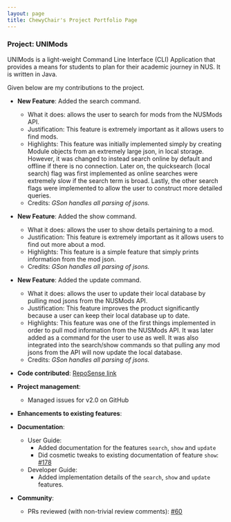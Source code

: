 ```yaml
---
layout: page
title: ChewyChair's Project Portfolio Page
---
```


### Project: UNIMods

UNIMods is a light-weight Command Line Interface (CLI) Application that provides a means for students to plan for 
their academic journey in NUS. It is written in Java.

Given below are my contributions to the project.

* **New Feature**: Added the search command.
    * What it does: allows the user to search for mods from the NUSMods API.
    * Justification: This feature is extremely important as it allows users to find mods. 
    * Highlights: This feature was initially implemented simply by creating Module objects from an extremely large json,
  in local storage. However, it was changed to instead search online by default and offline if there is no connection.
  Later on, the quicksearch (local search) flag was first implemented as online searches were extremely slow if the
  search term is broad. Lastly, the other search flags were implemented to allow the user to construct more detailed
  queries.
    * Credits: *GSon handles all parsing of jsons.*

* **New Feature**: Added the show command.
    * What it does: allows the user to show details pertaining to a mod.
    * Justification: This feature is extremely important as it allows users to find out more about a mod.
    * Highlights: This feature is a simple feature that simply prints information from the mod json.
    * Credits: *GSon handles all parsing of jsons.*

* **New Feature**: Added the update command.
    * What it does: allows the user to update their local database by pulling mod jsons from the NUSMods API.
    * Justification: This feature improves the product significantly because a user can keep their local database
  up to date.
    * Highlights: This feature was one of the first things implemented in order to pull mod information from the NUSMods
  API. It was later added as a command for the user to use as well. It was also integrated into the search/show commands
  so that pulling any mod jsons from the API will now update the local database.
    * Credits: *GSon handles all parsing of jsons.*

* **Code contributed**: [RepoSense link](https://nus-cs2113-ay2122s1.github.io/tp-dashboard/?search=chewychair&sort=totalCommits%20dsc&sortWithin=title&timeframe=commit&mergegroup=&groupSelect=groupByRepos&breakdown=true&checkedFileTypes=docs~functional-code~test-code~other&since=2021-09-25&tabOpen=true&tabType=authorship&tabAuthor=ChewyChair&tabRepo=AY2122S1-CS2113T-W12-2%2Ftp%5Bmaster%5D&authorshipIsMergeGroup=false&authorshipFileTypes=docs~functional-code~test-code~other&authorshipIsBinaryFileTypeChecked=false)

* **Project management**:
    * Managed issues for v2.0 on GitHub

* **Enhancements to existing features**:

* **Documentation**:
    * User Guide:
        * Added documentation for the features `search`, `show` and `update`
        * Did cosmetic tweaks to existing documentation of feature `show`: [\#178]()
    * Developer Guide:
        * Added implementation details of the `search`, `show` and `update` features.

* **Community**:
    * PRs reviewed (with non-trivial review comments): [\#60](https://github.com/AY2122S1-CS2113T-W12-2/tp/pull/60)
    